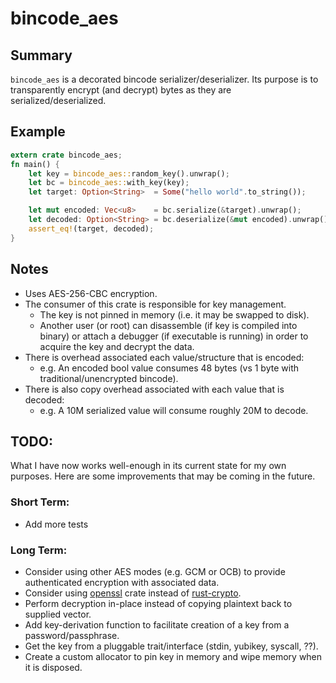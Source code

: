 # bincode_aes

## Summary
`bincode_aes` is a decorated bincode serializer/deserializer.
Its purpose is to transparently encrypt (and decrypt) bytes as they are serialized/deserialized.

## Example
```rust
extern crate bincode_aes;
fn main() {
    let key = bincode_aes::random_key().unwrap();
    let bc = bincode_aes::with_key(key);
    let target: Option<String>  = Some("hello world".to_string());

    let mut encoded: Vec<u8>    = bc.serialize(&target).unwrap();
    let decoded: Option<String> = bc.deserialize(&mut encoded).unwrap();
    assert_eq!(target, decoded);
}
```

## Notes
* Uses AES-256-CBC encryption.
* The consumer of this crate is responsible for key management.
  * The key is not pinned in memory (i.e. it may be swapped to disk).
  * Another user (or root) can disassemble (if key is compiled into binary) or attach a debugger (if executable is running) in order to acquire the key and decrypt the data.
* There is overhead associated each value/structure that is encoded:
  * e.g. An encoded bool value consumes 48 bytes (vs 1 byte with traditional/unencrypted bincode).
* There is also copy overhead associated with each value that is decoded:
  * e.g. A 10M serialized value will consume roughly 20M to decode.

## TODO:

What I have now works well-enough in its current state for my own purposes.
Here are some improvements that may be coming in the future.

### Short Term:
* Add more tests

### Long Term:
* Consider using other AES modes (e.g. GCM or OCB) to provide authenticated encryption with associated data.
* Consider using [openssl](https://crates.io/crates/openssl) crate instead of [rust-crypto](https://crates.io/crates/rust-crypto).
* Perform decryption in-place instead of copying plaintext back to supplied vector.
* Add key-derivation function to facilitate creation of a key from a password/passphrase.
* Get the key from a pluggable trait/interface (stdin, yubikey, syscall, ??).
* Create a custom allocator to pin key in memory and wipe memory when it is disposed.

